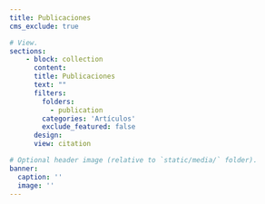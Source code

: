 ```yaml
---
title: Publicaciones
cms_exclude: true

# View.
sections:
    - block: collection
      content:
      title: Publicaciones
      text: ""
      filters:
        folders:
          - publication
        categories: 'Artículos'
        exclude_featured: false
      design:
      view: citation

# Optional header image (relative to `static/media/` folder).
banner:
  caption: ''
  image: ''
---
```

